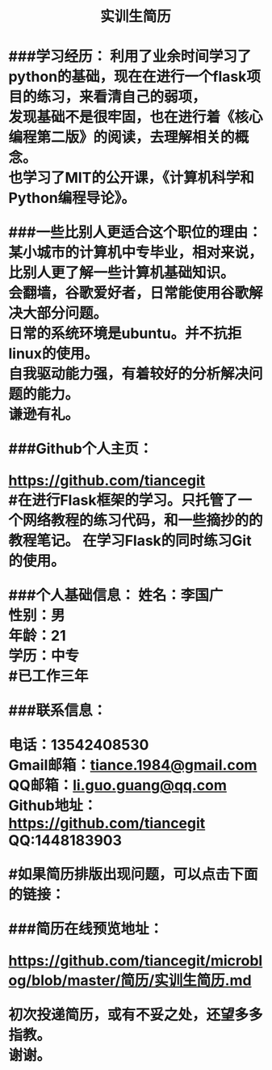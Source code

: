 
<h1 style="text-align:center">实训生简历 <h1>

###学习经历：
利用了业余时间学习了python的基础，现在在进行一个flask项目的练习，来看清自己的弱项，  
发现基础不是很牢固，也在进行着《核心编程第二版》的阅读，去理解相关的概念。  
也学习了MIT的公开课，《计算机科学和Python编程导论》。


###一些比别人更适合这个职位的理由：
某小城市的计算机中专毕业，相对来说，比别人更了解一些计算机基础知识。  
会翻墙，谷歌爱好者，日常能使用谷歌解决大部分问题。  
日常的系统环境是ubuntu。并不抗拒linux的使用。  
自我驱动能力强，有着较好的分析解决问题的能力。  
谦逊有礼。

###Github个人主页：

https://github.com/tiancegit  
\#在进行Flask框架的学习。只托管了一个网络教程的练习代码，和一些摘抄的的教程笔记。
在学习Flask的同时练习Git的使用。

###个人基础信息：
姓名：李国广  
性别：男  
年龄：21  
学历：中专  
\#已工作三年

###联系信息：

电话：13542408530  
Gmail邮箱：tiance.1984@gmail.com  
QQ邮箱：li.guo.guang@qq.com  
Github地址：https://github.com/tiancegit  
QQ:1448183903


\#如果简历排版出现问题，可以点击下面的链接：

###简历在线预览地址：

https://github.com/tiancegit/microblog/blob/master/简历/实训生简历.md


初次投递简历，或有不妥之处，还望多多指教。  
谢谢。

